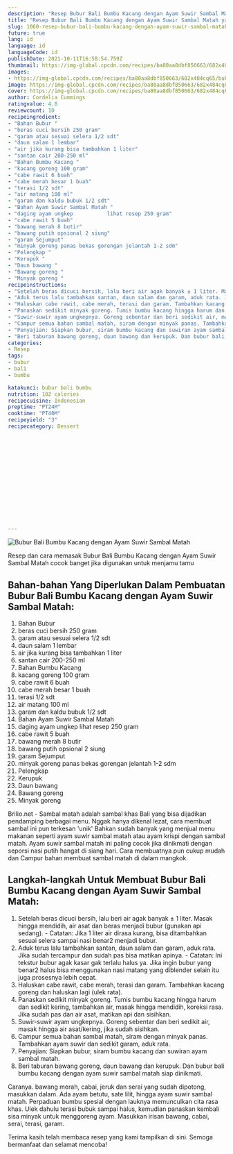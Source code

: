 ```yaml
---
description: "Resep Bubur Bali Bumbu Kacang dengan Ayam Suwir Sambal Matah yang Enak Banget"
title: "Resep Bubur Bali Bumbu Kacang dengan Ayam Suwir Sambal Matah yang Enak Banget"
slug: 1060-resep-bubur-bali-bumbu-kacang-dengan-ayam-suwir-sambal-matah-yang-enak-banget
future: true
lang: id
language: id
languageCode: id
publishDate: 2021-10-11T16:58:54.759Z 
thumbnail: https://img-global.cpcdn.com/recipes/ba80aa8dbf850663/682x484cq65/bubur-bali-bumbu-kacang-dengan-ayam-suwir-sambal-matah-foto-resep-utama.webp
images:
- https://img-global.cpcdn.com/recipes/ba80aa8dbf850663/682x484cq65/bubur-bali-bumbu-kacang-dengan-ayam-suwir-sambal-matah-foto-resep-utama.webp
image: https://img-global.cpcdn.com/recipes/ba80aa8dbf850663/682x484cq65/bubur-bali-bumbu-kacang-dengan-ayam-suwir-sambal-matah-foto-resep-utama.webp
cover: https://img-global.cpcdn.com/recipes/ba80aa8dbf850663/682x484cq65/bubur-bali-bumbu-kacang-dengan-ayam-suwir-sambal-matah-foto-resep-utama.webp
author: Cordelia Cummings
ratingvalue: 4.8
reviewcount: 10
recipeingredient:
- "Bahan Bubur "
- "beras cuci bersih 250 gram"
- "garam atau sesuai selera 1/2 sdt"
- "daun salam 1 lembar"
- "air jika kurang bisa tambahkan 1 liter"
- "santan cair 200-250 ml"
- "Bahan Bumbu Kacang "
- "kacang goreng 100 gram"
- "cabe rawit 6 buah"
- "cabe merah besar 1 buah"
- "terasi 1/2 sdt"
- "air matang 100 ml"
- "garam dan kaldu bubuk 1/2 sdt"
- "Bahan Ayam Suwir Sambal Matah "
- "daging ayam ungkep           lihat resep 250 gram"
- "cabe rawit 5 buah"
- "bawang merah 8 butir"
- "bawang putih opsional 2 siung"
- "garam Sejumput"
- "minyak goreng panas bekas gorengan jelantah 1-2 sdm"
- "Pelengkap "
- "Kerupuk "
- "Daun bawang "
- "Bawang goreng "
- "Minyak goreng "
recipeinstructions:
- "Setelah beras dicuci bersih, lalu beri air agak banyak ± 1 liter. Masak hingga mendidih, air asat dan beras menjadi bubur (gunakan api sedang).  Catatan: Jika 1 liter air dirasa kurang, bisa ditambahkan sesuai selera sampai nasi benar2 menjadi bubur."
- "Aduk terus lalu tambahkan santan, daun salam dan garam, aduk rata. Jika sudah tercampur dan sudah pas bisa matikan apinya.  Catatan: Ini tekstur bubur agak kasar gak terlalu halus ya. Jika ingin bubur yang benar2 halus bisa menggunakan nasi matang yang diblender selain itu juga prosesnya lebih cepat."
- "Haluskan cabe rawit, cabe merah, terasi dan garam. Tambahkan kacang goreng dan haluskan lagi (ulek rata)."
- "Panaskan sedikit minyak goreng. Tumis bumbu kacang hingga harum dan sedikit kering, tambahkan air, masak hingga mendidih, koreksi rasa. Jika sudah pas dan air asat, matikan api dan sisihkan."
- "Suwir-suwir ayam ungkepnya. Goreng sebentar dan beri sedikit air, masak hingga air asat/kering, jika sudah sisihkan."
- "Campur semua bahan sambal matah, siram dengan minyak panas. Tambahkan ayam suwir dan sedikit garam, aduk rata."
- "Penyajian: Siapkan bubur, siram bumbu kacang dan suwiran ayam sambal matah."
- "Beri taburan bawang goreng, daun bawang dan kerupuk. Dan bubur bali bumbu kacang dengan ayam suwir sambal matah siap dinikmati."
categories:
- Resep
tags:
- bubur
- bali
- bumbu

katakunci: bubur bali bumbu 
nutrition: 102 calories
recipecuisine: Indonesian
preptime: "PT24M"
cooktime: "PT40M"
recipeyield: "3"
recipecategory: Dessert


     
    
    
    
    
    
    
    
    
    
    
      
    
---
```



![Bubur Bali Bumbu Kacang dengan Ayam Suwir Sambal Matah](https://img-global.cpcdn.com/recipes/ba80aa8dbf850663/682x484cq65/bubur-bali-bumbu-kacang-dengan-ayam-suwir-sambal-matah-foto-resep-utama.webp)

Resep dan cara memasak  Bubur Bali Bumbu Kacang dengan Ayam Suwir Sambal Matah cocok banget jika digunakan untuk menjamu tamu

<!--inarticleads1-->

## Bahan-bahan Yang Diperlukan Dalam Pembuatan Bubur Bali Bumbu Kacang dengan Ayam Suwir Sambal Matah:

1. Bahan Bubur 
1. beras cuci bersih 250 gram
1. garam atau sesuai selera 1/2 sdt
1. daun salam 1 lembar
1. air jika kurang bisa tambahkan 1 liter
1. santan cair 200-250 ml
1. Bahan Bumbu Kacang 
1. kacang goreng 100 gram
1. cabe rawit 6 buah
1. cabe merah besar 1 buah
1. terasi 1/2 sdt
1. air matang 100 ml
1. garam dan kaldu bubuk 1/2 sdt
1. Bahan Ayam Suwir Sambal Matah 
1. daging ayam ungkep           lihat resep 250 gram
1. cabe rawit 5 buah
1. bawang merah 8 butir
1. bawang putih opsional 2 siung
1. garam Sejumput
1. minyak goreng panas bekas gorengan jelantah 1-2 sdm
1. Pelengkap 
1. Kerupuk 
1. Daun bawang 
1. Bawang goreng 
1. Minyak goreng 

Brilio.net - Sambal matah adalah sambal khas Bali yang bisa dijadikan pendamping berbagai menu. Nggak hanya dikenal lezat, cara membuat sambal ini pun terkesan &#39;unik&#39; Bahkan sudah banyak yang menjual menu makanan seperti ayam suwir sambal matah atau ayam krispi dengan sambal matah. Ayam suwir sambal matah ini paling cocok jika dinikmati dengan seporsi nasi putih hangat di siang hari. Cara membuatnya pun cukup mudah dan Campur bahan membuat sambal matah di dalam mangkok. 

<!--inarticleads2-->

## Langkah-langkah Untuk Membuat Bubur Bali Bumbu Kacang dengan Ayam Suwir Sambal Matah:

1. Setelah beras dicuci bersih, lalu beri air agak banyak ± 1 liter. Masak hingga mendidih, air asat dan beras menjadi bubur (gunakan api sedang).  - Catatan: Jika 1 liter air dirasa kurang, bisa ditambahkan sesuai selera sampai nasi benar2 menjadi bubur.
1. Aduk terus lalu tambahkan santan, daun salam dan garam, aduk rata. Jika sudah tercampur dan sudah pas bisa matikan apinya.  - Catatan: Ini tekstur bubur agak kasar gak terlalu halus ya. Jika ingin bubur yang benar2 halus bisa menggunakan nasi matang yang diblender selain itu juga prosesnya lebih cepat.
1. Haluskan cabe rawit, cabe merah, terasi dan garam. Tambahkan kacang goreng dan haluskan lagi (ulek rata).
1. Panaskan sedikit minyak goreng. Tumis bumbu kacang hingga harum dan sedikit kering, tambahkan air, masak hingga mendidih, koreksi rasa. Jika sudah pas dan air asat, matikan api dan sisihkan.
1. Suwir-suwir ayam ungkepnya. Goreng sebentar dan beri sedikit air, masak hingga air asat/kering, jika sudah sisihkan.
1. Campur semua bahan sambal matah, siram dengan minyak panas. Tambahkan ayam suwir dan sedikit garam, aduk rata.
1. Penyajian: Siapkan bubur, siram bumbu kacang dan suwiran ayam sambal matah.
1. Beri taburan bawang goreng, daun bawang dan kerupuk. Dan bubur bali bumbu kacang dengan ayam suwir sambal matah siap dinikmati.


Caranya. bawang merah, cabai, jeruk dan serai yang sudah dipotong, masukkan dalam. Ada ayam betutu, sate lilit, hingga ayam suwir sambal matah. Perpaduan bumbu spesial dengan lauknya memunculkan cita rasa khas. Ulek dahulu terasi bubuk sampai halus, kemudian panaskan kembali sisa minyak untuk menggoreng ayam. Masukkan irisan bawang, cabai, serai, terasi, garam. 

Terima kasih telah membaca resep yang kami tampilkan di sini. Semoga bermanfaat dan selamat mencoba!
